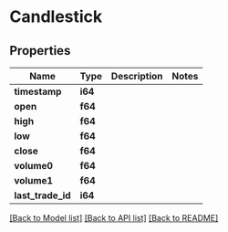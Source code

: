 # Candlestick

## Properties

Name | Type | Description | Notes
------------ | ------------- | ------------- | -------------
**timestamp** | **i64** |  | 
**open** | **f64** |  | 
**high** | **f64** |  | 
**low** | **f64** |  | 
**close** | **f64** |  | 
**volume0** | **f64** |  | 
**volume1** | **f64** |  | 
**last_trade_id** | **i64** |  | 

[[Back to Model list]](../README.md#documentation-for-models) [[Back to API list]](../README.md#documentation-for-api-endpoints) [[Back to README]](../README.md)


